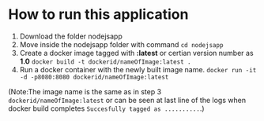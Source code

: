 # How to run this application

1) Download the folder nodejsapp
2) Move inside the nodejsapp folder with command
`cd nodejsapp`
3) Create a docker image tagged with **:latest** or certian version number as **1.0**
` docker build -t dockerid/nameOfImage:latest . `
4) Run a docker container with the newly built image name.
`docker run -it -d -p8080:8080 dockerid/nameOfImage:latest`

(Note:The image name is the same as in step 3 `dockerid/nameOfImage:latest` or can be seen at last line of the logs when docker build completes `Succesfully tagged as ..........`.)
